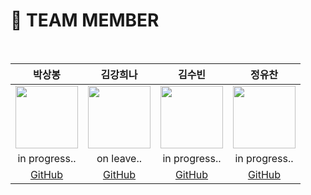 # 👋 TEAM MEMBER

<br />

|박상봉|김강희나|김수빈|정유찬|
|:-:|:-:|:-:|:-:|
|<img src="https://user-images.githubusercontent.com/75408145/151467867-77c913d6-5f9e-4505-b9ea-04ced30b3f6d.png" width="100" height="100">|<img src="https://user-images.githubusercontent.com/75408145/151467971-a8accc5d-991d-4bd9-b0b8-1def663c691b.png" width="100" height="100">|<img src="https://user-images.githubusercontent.com/75408145/151467902-d751e7c0-dfe0-41d2-b176-425704490f81.png" width="100" height="100">|<img src="https://user-images.githubusercontent.com/75408145/151467949-e1f0306e-df80-4273-bb1d-9f971e78b02a.png" width="100" height="100">|
| in progress.. | on leave.. | in progress.. | in progress.. |
|[GitHub](https://github.com/ParkSangBong)|[GitHub](https://github.com/jenjenhub)|[GitHub](https://github.com/strawberryoolongtea)|[GitHub](https://github.com/YuchanJeong)|


<!-- - 👋 Hi, I’m @SuSang-YuHee
- 👀 I’m interested in ...
- 🌱 I’m currently learning ...
- 💞️ I’m looking to collaborate on ...
- 📫 How to reach me ...
 -->
<!---
SuSang-YuHee/SuSang-YuHee is a ✨ special ✨ repository because its `README.md` (this file) appears on your GitHub profile.
You can click the Preview link to take a look at your changes.
--->

